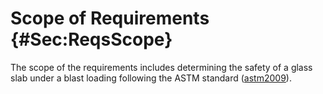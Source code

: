 # Scope of Requirements {#Sec:ReqsScope}

The scope of the requirements includes determining the safety of a glass slab under a blast loading following the ASTM standard ([astm2009](./SecReferences.md#astm2009)).
